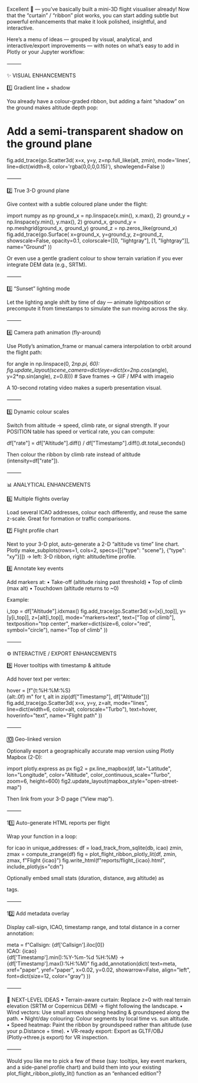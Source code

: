 Excellent 👏 — you’ve basically built a mini-3D flight visualiser already!
Now that the “curtain” / “ribbon” plot works, you can start adding subtle but powerful enhancements that make it look polished, insightful, and interactive.

Here’s a menu of ideas — grouped by visual, analytical, and interactive/export improvements — with notes on what’s easy to add in Plotly or your Jupyter workflow:

⸻

✨ VISUAL ENHANCEMENTS

1️⃣ Gradient line + shadow

You already have a colour-graded ribbon, but adding a faint “shadow” on the ground makes altitude depth pop:

# Add a semi-transparent shadow on the ground plane
fig.add_trace(go.Scatter3d(
    x=x, y=y, z=np.full_like(alt, zmin),
    mode='lines',
    line=dict(width=8, color='rgba(0,0,0,0.15)'),
    showlegend=False
))


⸻

2️⃣ True 3-D ground plane

Give context with a subtle coloured plane under the flight:

import numpy as np
ground_x = np.linspace(x.min(), x.max(), 2)
ground_y = np.linspace(y.min(), y.max(), 2)
ground_x, ground_y = np.meshgrid(ground_x, ground_y)
ground_z = np.zeros_like(ground_x)
fig.add_trace(go.Surface(
    x=ground_x, y=ground_y, z=ground_z,
    showscale=False,
    opacity=0.1, colorscale=[[0, "lightgray"], [1, "lightgray"]],
    name="Ground"
))

Or even use a gentle gradient colour to show terrain variation if you ever integrate DEM data (e.g., SRTM).

⸻

3️⃣ “Sunset” lighting mode

Let the lighting angle shift by time of day — animate lightposition or precompute it from timestamps to simulate the sun moving across the sky.

⸻

4️⃣ Camera path animation (fly-around)

Use Plotly’s animation_frame or manual camera interpolation to orbit around the flight path:

for angle in np.linspace(0, 2*np.pi, 60):
    fig.update_layout(scene_camera=dict(eye=dict(x=2*np.cos(angle),
                                                 y=2*np.sin(angle),
                                                 z=0.8)))
    # Save frames → GIF / MP4 with imageio

A 10-second rotating video makes a superb presentation visual.

⸻

5️⃣ Dynamic colour scales

Switch from altitude → speed, climb rate, or signal strength.
If your POSITION table has speed or vertical rate, you can compute:

df["rate"] = df["Altitude"].diff() / df["Timestamp"].diff().dt.total_seconds()

Then colour the ribbon by climb rate instead of altitude (intensity=df["rate"]).

⸻

📊 ANALYTICAL ENHANCEMENTS

6️⃣ Multiple flights overlay

Load several ICAO addresses, colour each differently, and reuse the same z-scale.
Great for formation or traffic comparisons.

7️⃣ Flight profile chart

Next to your 3-D plot, auto-generate a 2-D “altitude vs time” line chart.
Plotly make_subplots(rows=1, cols=2, specs=[[{"type": "scene"}, {"type": "xy"}]])
→ left: 3-D ribbon, right: altitude/time profile.

8️⃣ Annotate key events

Add markers at:
	•	Take-off (altitude rising past threshold)
	•	Top of climb (max alt)
	•	Touchdown (altitude returns to ~0)

Example:

i_top = df["Altitude"].idxmax()
fig.add_trace(go.Scatter3d(
    x=[x[i_top]], y=[y[i_top]], z=[alt[i_top]],
    mode="markers+text",
    text=["Top of climb"],
    textposition="top center",
    marker=dict(size=6, color="red", symbol="circle"),
    name="Top of climb"
))


⸻

⚙️ INTERACTIVE / EXPORT ENHANCEMENTS

9️⃣ Hover tooltips with timestamp & altitude

Add hover text per vertex:

hover = [f"{t:%H:%M:%S}<br>{alt:.0f} m" for t, alt in zip(df["Timestamp"], df["Altitude"])]
fig.add_trace(go.Scatter3d(
    x=x, y=y, z=alt,
    mode="lines",
    line=dict(width=6, color=alt, colorscale="Turbo"),
    text=hover, hoverinfo="text",
    name="Flight path"
))


⸻

🔟 Geo-linked version

Optionally export a geographically accurate map version using Plotly Mapbox (2-D):

import plotly.express as px
fig2 = px.line_mapbox(df, lat="Latitude", lon="Longitude",
                      color="Altitude", color_continuous_scale="Turbo",
                      zoom=6, height=600)
fig2.update_layout(mapbox_style="open-street-map")

Then link from your 3-D page (“View map”).

⸻

11️⃣ Auto-generate HTML reports per flight

Wrap your function in a loop:

for icao in unique_addresses:
    df = load_track_from_sqlite(db, icao)
    zmin, zmax = compute_zrange(df)
    fig = plot_flight_ribbon_plotly_lit(df, zmin, zmax, f"Flight {icao}")
    fig.write_html(f"reports/flight_{icao}.html", include_plotlyjs="cdn")

Optionally embed small stats (duration, distance, avg altitude) as <p> tags.

⸻

12️⃣ Add metadata overlay

Display call-sign, ICAO, timestamp range, and total distance in a corner annotation:

meta = f"Callsign: {df['Callsign'].iloc[0]}<br>ICAO: {icao}<br>{df['Timestamp'].min():%Y-%m-%d %H:%M} → {df['Timestamp'].max():%H:%M}"
fig.add_annotation(dict(
    text=meta,
    xref="paper", yref="paper",
    x=0.02, y=0.02,
    showarrow=False, align="left",
    font=dict(size=12, color="gray")
))


⸻

🧠 NEXT-LEVEL IDEAS
	•	Terrain-aware curtain: Replace z=0 with real terrain elevation (SRTM or Copernicus DEM) → flight following the landscape.
	•	Wind vectors: Use small arrows showing heading & groundspeed along the path.
	•	Night/day colouring: Colour segments by local time vs. sun altitude.
	•	Speed heatmap: Paint the ribbon by groundspeed rather than altitude (use your p.Distance + time).
	•	VR-ready export: Export as GLTF/OBJ (Plotly→three.js export) for VR inspection.

⸻

Would you like me to pick a few of these (say: tooltips, key event markers, and a side-panel profile chart) and build them into your existing plot_flight_ribbon_plotly_lit() function as an “enhanced edition”?